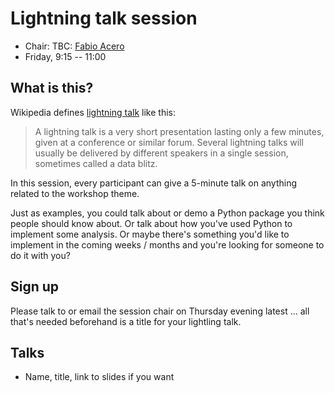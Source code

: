 # Lightning talk session

* Chair: TBC: [Fabio Acero]()
* Friday, 9:15 -- 11:00

## What is this?

Wikipedia defines [lightning talk](https://en.wikipedia.org/wiki/Lightning_talk) like this:

> A lightning talk is a very short presentation lasting only a few minutes,
> given at a conference or similar forum.
> Several lightning talks will usually be delivered by different speakers
> in a single session, sometimes called a data blitz.

In this session, every participant can give a 5-minute talk on anything
related to the workshop theme.

Just as examples, you could talk about or demo a Python package you think
people should know about. Or talk about how you've used Python to implement
some analysis. Or maybe there's something you'd like to implement in the
coming weeks / months and you're looking for someone to do it with you?

## Sign up

Please talk to or email the session chair on Thursday evening latest ...
all that's needed beforehand is a title for your lightling talk.

## Talks

* Name, title, link to slides if you want
